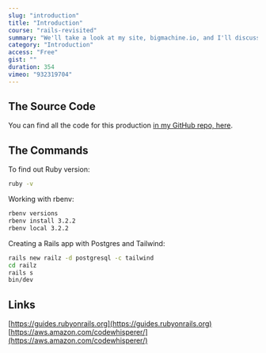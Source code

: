 ```yaml
---
slug: "introduction"
title: "Introduction"
course: "rails-revisited"
summary: "We'll take a look at my site, bigmachine.io, and I'll discuss some of the reasons why I chose to use Rails."
category: "Introduction"
access: "Free"
gist: ""
duration: 354
vimeo: "932319704"
---
```


## The Source Code

You can find all the code for this production [in my GitHub repo, here](https://github.com/bigmachine-io/rails-revisited).

## The Commands

To find out Ruby version:

```sh
ruby -v
```

Working with rbenv:

```sh
rbenv versions
rbenv install 3.2.2
rbenv local 3.2.2
```

Creating a Rails app with Postgres and Tailwind:

```sh
rails new railz -d postgresql -c tailwind
cd railz
rails s
bin/dev
```

## Links

[https://guides.rubyonrails.org](https://guides.rubyonrails.org)  
[https://aws.amazon.com/codewhisperer/](https://aws.amazon.com/codewhisperer/)
